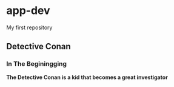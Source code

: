 # app-dev
My first repository
## Detective Conan
### In The Beginingging
**The Detective Conan is a kid that becomes a great investigator**
